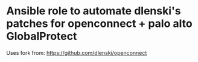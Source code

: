 # Ansible role to automate dlenski's patches for openconnect + palo alto GlobalProtect

Uses fork from: 
https://github.com/dlenski/openconnect
